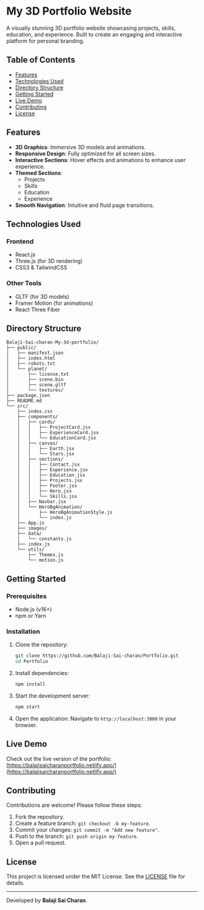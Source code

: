 # My 3D Portfolio Website

A visually stunning 3D portfolio website showcasing projects, skills, education, and experience. Built to create an engaging and interactive platform for personal branding.

## Table of Contents

- [Features](#features)
- [Technologies Used](#technologies-used)
- [Directory Structure](#directory-structure)
- [Getting Started](#getting-started)
- [Live Demo](#live-demo)
- [Contributing](#contributing)
- [License](#license)

## Features

- **3D Graphics**: Immersive 3D models and animations.
- **Responsive Design**: Fully optimized for all screen sizes.
- **Interactive Sections**: Hover effects and animations to enhance user experience.
- **Themed Sections**:
  - Projects
  - Skills
  - Education
  - Experience
- **Smooth Navigation**: Intuitive and fluid page transitions.

## Technologies Used

### Frontend
- React.js
- Three.js (for 3D rendering)
- CSS3 & TailwindCSS

### Other Tools
- GLTF (for 3D models)
- Framer Motion (for animations)
- React Three Fiber

## Directory Structure

```plaintext
Balaji-Sai-charan-My-3d-portfolio/
├── public/
│   ├── manifest.json
│   ├── index.html
│   ├── robots.txt
│   └── planet/
│       ├── license.txt
│       ├── scene.bin
│       ├── scene.gltf
│       └── textures/
├── package.json
├── README.md
└── src/
    ├── index.css
    ├── components/
    │   ├── cards/
    │   │   ├── ProjectCard.jsx
    │   │   ├── ExperienceCard.jsx
    │   │   └── EducationCard.jsx
    │   ├── canvas/
    │   │   ├── Earth.jsx
    │   │   └── Stars.jsx
    │   ├── sections/
    │   │   ├── Contact.jsx
    │   │   ├── Experience.jsx
    │   │   ├── Education.jsx
    │   │   ├── Projects.jsx
    │   │   ├── Footer.jsx
    │   │   ├── Hero.jsx
    │   │   └── Skills.jsx
    │   ├── Navbar.jsx
    │   └── HeroBgAnimation/
    │       ├── HeroBgAnimationStyle.js
    │       └── index.js
    ├── App.js
    ├── images/
    ├── data/
    │   └── constants.js
    ├── index.js
    └── utils/
        ├── Themes.js
        └── motion.js
```

## Getting Started

### Prerequisites

- Node.js (v16+)
- npm or Yarn

### Installation

1. Clone the repository:
   ```bash
   git clone https://github.com/Balaji-Sai-charan/Portfolio.git
   cd Portfolio
   ```

2. Install dependencies:
   ```bash
   npm install
   ```

3. Start the development server:
   ```bash
   npm start
   ```

4. Open the application:
   Navigate to `http://localhost:3000` in your browser.

## Live Demo

Check out the live version of the portfolio: [https://balajisaicharanportfolio.netlify.app/](https://balajisaicharanportfolio.netlify.app/)

## Contributing

Contributions are welcome! Please follow these steps:

1. Fork the repository.
2. Create a feature branch: `git checkout -b my-feature`.
3. Commit your changes: `git commit -m "Add new feature"`.
4. Push to the branch: `git push origin my-feature`.
5. Open a pull request.

## License

This project is licensed under the MIT License. See the [LICENSE](LICENSE) file for details.

---

Developed by **Balaji Sai Charan**.
